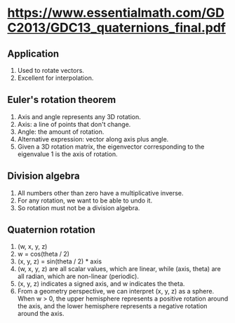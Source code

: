 # https://www.essentialmath.com/GDC2013/GDC13_quaternions_final.pdf

## Application

1. Used to rotate vectors.
2. Excellent for interpolation.

## Euler's rotation theorem

1. Axis and angle represents any 3D rotation.
2. Axis: a line of points that don't change.
3. Angle: the amount of rotation.
4. Alternative expression: vector along axis plus angle.
5. Given a 3D rotation matrix, the eigenvector corresponding to the eigenvalue 1 is the axis of rotation.

## Division algebra

1. All numbers other than zero have a multiplicative inverse.
2. For any rotation, we want to be able to undo it.
3. So rotation must not be a division algebra.

## Quaternion rotation

1. (w, x, y, z)
2. w = cos(theta / 2)
3. (x, y, z) = sin(theta / 2) * axis
4. (w, x, y, z) are all scalar values, which are linear, while (axis, theta) are all radian, which are non-linear (periodic).
5. (x, y, z) indicates a signed axis, and w indicates the theta.
6. From a geometry perspective, we can interpret (x, y, z) as a sphere. When w > 0, the upper hemisphere represents a positive rotation around the axis, and the lower hemisphere represents a negative rotation around the axis.

